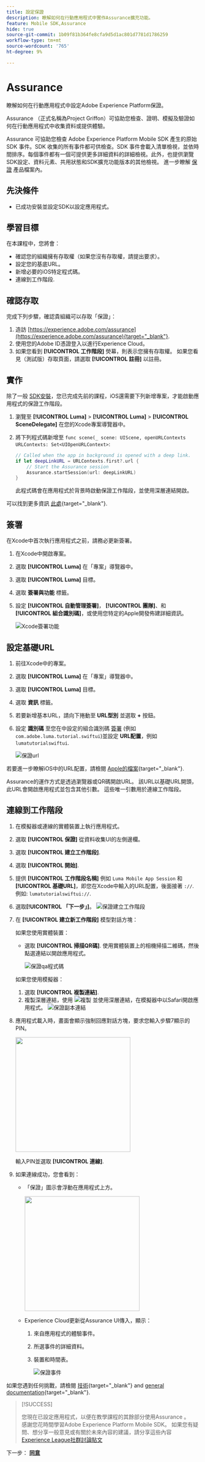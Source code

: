 ```yaml
---
title: 設定保證
description: 瞭解如何在行動應用程式中實作Assurance擴充功能。
feature: Mobile SDK,Assurance
hide: true
source-git-commit: 1b09f81b364fe8cfa9d5d1ac801d7781d1786259
workflow-type: tm+mt
source-wordcount: '765'
ht-degree: 9%

---
```


# Assurance

瞭解如何在行動應用程式中設定Adobe Experience Platform保證。

Assurance （正式名稱為Project Griffon）可協助您檢查、證明、模擬及驗證如何在行動應用程式中收集資料或提供體驗。

Assurance 可協助您檢查 Adobe Experience Platform Mobile SDK 產生的原始 SDK 事件。SDK 收集的所有事件都可供檢查。SDK 事件會載入清單檢視，並依時間排序。每個事件都有一個可提供更多詳細資料的詳細檢視。此外，也提供瀏覽SDK設定、資料元素、共用狀態和SDK擴充功能版本的其他檢視。 進一步瞭解 [保證](https://experienceleague.adobe.com/docs/experience-platform/assurance/home.html) 產品檔案內。


## 先決條件

* 已成功安裝並設定SDK以設定應用程式。

## 學習目標

在本課程中，您將會：

* 確認您的組織擁有存取權（如果您沒有存取權，請提出要求）。
* 設定您的基底URL。
* 新增必要的iOS特定程式碼。
* 連線到工作階段.

## 確認存取

完成下列步驟，確認貴組織可以存取「保證」：

1. 造訪 [https://experience.adobe.com/assurance](https://experience.adobe.com/assurance){target="_blank"}.
1. 使用您的Adobe ID憑證登入以進行Experience Cloud。
1. 如果您看到 **[!UICONTROL 工作階段]** 熒幕，則表示您擁有存取權。 如果您看見（測試版）存取頁面，請選取 **[!UICONTROL 註冊]** 以註冊。

## 實作

除了一般 [SDK安裝](install-sdks.md)，您已完成先前的課程，iOS還需要下列新增專案，才能啟動應用程式的保證工作階段。

1. 瀏覽至 **[!UICONTROL Luma]** > **[!UICONTROL Luma]** > **[!UICONTROL SceneDelegate]** 在您的Xcode專案導覽器中。

1. 將下列程式碼新增至 `func scene(_ scene: UIScene, openURLContexts URLContexts: Set<UIOpenURLContext>`:

   ```swift
   // Called when the app in background is opened with a deep link.
   if let deepLinkURL = URLContexts.first?.url {
       // Start the Assurance session
       Assurance.startSession(url: deepLinkURL)
   }
   ```

   此程式碼會在應用程式於背景時啟動保證工作階段，並使用深層連結開啟。

可以找到更多資訊 [此處](https://developer.adobe.com/client-sdks/documentation/platform-assurance-sdk/api-reference/){target="_blank"}.

## 簽署

在Xcode中首次執行應用程式之前，請務必更新簽署。

1. 在Xcode中開啟專案。
1. 選取 **[!UICONTROL Luma]** 在「專案」導覽器中。
1. 選取 **[!UICONTROL Luma]** 目標。
1. 選取 **簽署與功能** 標籤。
1. 設定 **[!UICONTROL 自動管理簽署]**， **[!UICONTROL 團隊]**、和 **[!UICONTROL 組合識別碼]**，或使用您特定的Apple開發佈建詳細資訊。

   ![Xcode簽署功能](assets/xcode-signing-capabilities.png)

## 設定基礎URL

1. 前往Xcode中的專案。
1. 選取 **[!UICONTROL Luma]** 在「專案」導覽器中。
1. 選取 **[!UICONTROL Luma]** 目標。
1. 選取 **資訊** 標籤。
1. 若要新增基本URL，請向下捲動至 **URL型別** 並選取 **+** 按鈕。
1. 設定 **識別碼** 至您在中設定的組合識別碼 [簽署](#signing) (例如 `com.adobe.luma.tutorial.swiftui`)並設定 **URL配置**，例如 `lumatutorialswiftui`.

   ![保證url](assets/assurance-url-type.png)

若要進一步瞭解iOS中的URL配置，請檢閱 [Apple的檔案](https://developer.apple.com/documentation/xcode/defining-a-custom-url-scheme-for-your-app){target="_blank"}.

Assurance的運作方式是透過瀏覽器或QR碼開啟URL。 該URL以基礎URL開頭，此URL會開啟應用程式並包含其他引數。 這些唯一引數用於連線工作階段。


## 連線到工作階段

1. 在模擬器或連線的實體裝置上執行應用程式。
1. 選取 **[!UICONTROL 保證]** 從資料收集UI的左側邊欄。
1. 選取 **[!UICONTROL 建立工作階段]**.
1. 選取 **[!UICONTROL 開始]**.
1. 提供 **[!UICONTROL 工作階段名稱]** 例如 `Luma Mobile App Session` 和 **[!UICONTROL 基礎URL]**，即您在Xcode中輸入的URL配置，後面接著 `://`. 例如: `lumatutorialswiftui://`.
1. 選取&#x200B;**[!UICONTROL 「下一步」]**。
   ![保證建立工作階段](assets/assurance-create-session.png)
1. 在 **[!UICONTROL 建立新工作階段]** 模型對話方塊：

   如果您使用實體裝置：

   * 選取 **[!UICONTROL 掃描QR碼]**. 使用實體裝置上的相機掃描二維碼，然後點選連結以開啟應用程式。

     ![保證qa程式碼](assets/assurance-qr-code.png)

   如果您使用模擬器：

   1. 選取 **[!UICONTROL 複製連結]**.
   1. 複製深層連結，使用 ![複製](https://spectrum.adobe.com/static/icons/workflow_18/Smock_Copy_18_N.svg)  並使用深層連結，在模擬器中以Safari開啟應用程式。
      ![保證副本連結](assets/assurance-copy-link.png)

1. 應用程式載入時，畫面會顯示強制回應對話方塊，要求您輸入步驟7顯示的PIN。

   <img src="assets/assurance-enter-pin.png" width="300">

   輸入PIN並選取 **[!UICONTROL 連線]**.


1. 如果連線成功，您會看到：
   * 「保證」圖示會浮動在應用程式上方。

     <img src="assets/assurance-modal.png" width="300">

   * Experience Cloud更新從Assurance UI傳入，顯示：

      1. 來自應用程式的體驗事件。
      1. 所選事件的詳細資料。
      1. 裝置和時間表。

         ![保證事件](assets/assurance-events.png)

如果您遇到任何挑戰，請檢閱 [技術](https://developer.adobe.com/client-sdks/documentation/platform-assurance-sdk/){target="_blank"} and [general documentation](https://experienceleague.adobe.com/docs/experience-platform/assurance/home.html){target="_blank"}.

>[!SUCCESS]
>
>您現在已設定應用程式，以便在教學課程的其餘部分使用Assurance 。<br/>感謝您花時間學習Adobe Experience Platform Mobile SDK。 如果您有疑問、想分享一般意見或有關於未來內容的建議，請分享這些內容 [Experience League社群討論貼文](https://experienceleaguecommunities.adobe.com/t5/adobe-experience-platform-launch/tutorial-discussion-implement-adobe-experience-cloud-in-mobile/td-p/443796)


下一步： **[同意](consent.md)**
